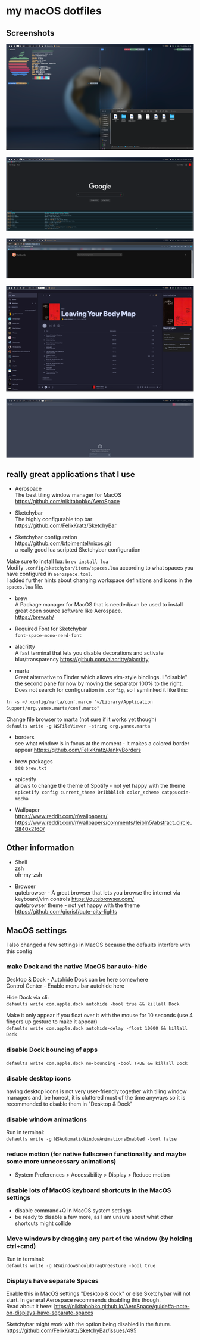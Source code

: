 # my macOS dotfiles

## Screenshots
<p align="center">
  <img src="rice.png" />
<br>
<br>
  <img src="qutebrowser.png" />
<br>
<br>
  <img src="edge.png" />
<br>
<br>
  <img src="spotify.png" />
<br>
<br>
  <img src="bitwarden.png" />
</p>

## really great applications that I use

- Aerospace  
The best tiling window manager for MacOS
https://github.com/nikitabobko/AeroSpace

- Sketchybar  
The highly configurable top bar
https://github.com/FelixKratz/SketchyBar

- Sketchybar configuration  
https://github.com/bfpimentel/nixos.git  
a really good lua scripted Sketchybar configuration  

Make sure to install lua: `brew install lua`  
Modify `.config/sketchybar/items/spaces.lua` according to what spaces you have configured in `aerospace.toml`.  
I added further hints about changing workspace definitions and icons in the `spaces.lua` file.  

- brew  
A Package manager for MacOS that is needed/can be used to install great open source software like Aerospace.   
https://brew.sh/

- Required Font for Sketchybar  
`font-space-mono-nerd-font`

- alacritty   
A fast terminal that lets you disable decorations and activate blur/transparency
https://github.com/alacritty/alacritty

- marta  
Great alternative to Finder which allows vim-style bindings. I "disable" the second pane for now by moving the separator 100% to the right. Does not search for configuration in `.config`, so I symlinked it like this:

`ln -s ~/.config/marta/conf.marco "~/Library/Application Support/org.yanex.marta/conf.marco"`

Change file browser to marta (not sure if it works yet though)  
`defaults write -g NSFileViewer -string org.yanex.marta`

- borders  
see what window is in focus at the moment - it makes a colored border appear
https://github.com/FelixKratz/JankyBorders

- brew packages  
see `brew.txt`

- spicetify  
allows to change the theme of Spotify - not yet happy with the theme  
`spicetify config current_theme Dribbblish color_scheme catppuccin-mocha`  

- Wallpaper  
https://www.reddit.com/r/wallpapers/  
https://www.reddit.com/r/wallpapers/comments/1eibln5/abstract_circle_3840x2160/

## Other information

- Shell  
zsh  
oh-my-zsh  

- Browser  
qutebrowser - A great browser that lets you browse the internet via keyboard/vim controls
https://qutebrowser.com/  
qutebrowser theme - not yet happy with the theme 
https://github.com/gicrisf/qute-city-lights  

## MacOS settings

I also changed a few settings in MacOS because the defaults interfere with this config

### make Dock and the native MacOS bar auto-hide  
Desktop & Dock - Autohide Dock can be here somewhere  
Control Center - Enable menu bar autohide here  

Hide Dock via cli:  
`defaults write com.apple.dock autohide -bool true && killall Dock`  

Make it only appear if you float over it with the mouse for 10 seconds (use 4 fingers up gesture to make it appear)  
`defaults write com.apple.dock autohide-delay -float 10000 && killall Dock`

### disable Dock bouncing of apps
`defaults write com.apple.dock no-bouncing -bool TRUE && killall Dock`  


### disable desktop icons
having desktop icons is not very user-friendly together with tiling window managers and, be honest, it is cluttered most of the time anyways so it is recommended to disable them in "Desktop & Dock"  

### disable window animations
Run in terminal:  
`defaults write -g NSAutomaticWindowAnimationsEnabled -bool false`

### reduce motion (for native fullscreen functionality and maybe some more unnecessary animations)
- System Preferences > Accessibility > Display > Reduce motion

### disable lots of MacOS keyboard shortcuts in the MacOS settings
- disable command+Q in MacOS system settings
- be ready to disable a few more, as I am unsure about what other shortcuts might collide

### Move windows by dragging any part of the window (by holding ctrl+cmd)
Run in terminal:  
`defaults write -g NSWindowShouldDragOnGesture -bool true`

### Displays have separate Spaces
Enable this in MacOS settings "Desktop & dock" or else Sketchybar will not start. In general Aerospace recommends disabling this though.  
Read about it here: https://nikitabobko.github.io/AeroSpace/guide#a-note-on-displays-have-separate-spaces  

Sketchybar might work with the option being disabled in the future.  
https://github.com/FelixKratz/SketchyBar/issues/495  
